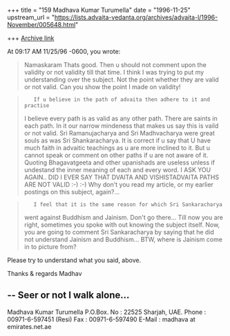 +++
title = "159 Madhava Kumar Turumella"
date = "1996-11-25"
upstream_url = "https://lists.advaita-vedanta.org/archives/advaita-l/1996-November/005648.html"

+++
[Archive link](https://lists.advaita-vedanta.org/archives/advaita-l/1996-November/005648.html)

At 09:17 AM 11/25/96 -0600, you wrote:

>Namaskaram
>        Thats good.  Then u should not comment upon the validity or
>not validity till that time.
I think I was trying to put my understanding over the subject.  Not the
point whether they are valid or not valid. Can you show the point I made
on validity!

>        If u believe in the path of advaita then adhere to it and practise
>I believe every path is as valid as any other path.  There are saints in
>each path.  In it our narrow mindeness that makes us say this is vaild or not
>valid.  Sri Ramanujacharya and Sri Madhvacharya were great souls as was
>Sri Shankaracharya.
>        It is correct if u say that U have much faith in advaitic teachings
>as u are more inclined to it.  But u cannot speak or comment on other
>paths if u are not aware of it.
>        Quoting Bhagavatgeeta and other upanishads are useless unless if
>undestand the inner meaning of each and every word.
I ASK YOU AGAIN.. DID I EVER SAY THAT DVAITA AND VISHISTADVAITA PATHS ARE
NOT VALID :-) :-)  Why don't you read my article, or my earlier postings
on this subject, again?...

>        I feel that it is the same reason for which Sri Sankaracharya
>went against Buddhism and Jainism.
Don't go there... Till now you are right, sometimes you spoke with out
knowing the subject itself.  Now, you are going to comment Sri Sankaracharya
by saying that he did not understand Jainism and Buddhism... BTW, where is
Jainism come in to picture from?

Please try to understand what you said, above.

Thanks & regards
Madhav

--
Seer or not I walk alone...
---
Madhava Kumar Turumella
P.O.Box. No : 22525
Sharjah, UAE.
Phone : 00971-6-597451 (Resi)
Fax : 00971-6-597490
E-Mail : madhava at emirates.net.ae

